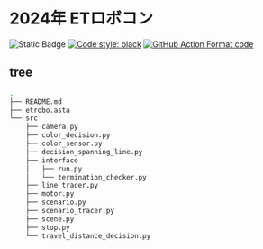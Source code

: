 # 2024年 ETロボコン

![Static Badge](https://img.shields.io/badge/python-3.12.4-blue)
[![Code style: black](https://img.shields.io/badge/code%20style-black-000000.svg)](https://github.com/psf/black)
[![GitHub Action Format code](https://github.com/neec-etrc-2024/etrc-2024/actions/workflows/check.yml/badge.svg?branch=2nd_dev)](https://github.com/neec-etrc-2024/etrc-2024/actions/workflows/check.yml)

## tree

```bash
.
├── README.md
├── etrobo.asta
└── src
    ├── camera.py
    ├── color_decision.py
    ├── color_sensor.py
    ├── decision_spanning_line.py
    ├── interface
    │   ├── run.py
    │   └── termination_checker.py
    ├── line_tracer.py
    ├── motor.py
    ├── scenario.py
    ├── scenario_tracer.py
    ├── scene.py
    ├── stop.py
    └── travel_distance_decision.py
```